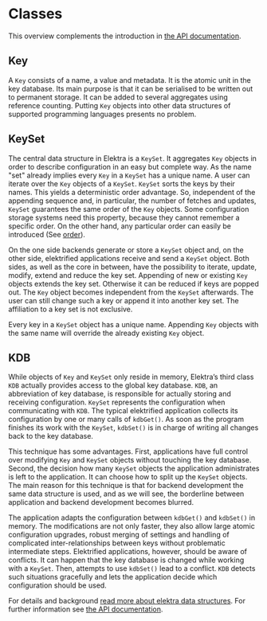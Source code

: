 # Classes

This overview complements the introduction in
[the API documentation](http://doc.libelektra.org/api/current/html/).

## Key

A `Key` consists of a name, a value and metadata.
It is the atomic unit in the key database. Its main purpose is that it
can be serialised to be written out to permanent storage. It can be
added to several aggregates using reference counting.
Putting `Key` objects into other data structures of supported
programming languages presents no problem.

## KeySet

The central data structure in Elektra is a `KeySet`.  It aggregates `Key`
objects in order to describe configuration in an easy but complete way.
As the name "set" already implies every `Key` in a `KeySet` has a
unique name.  A user can iterate over the `Key` objects of a `KeySet`.
`KeySet` sorts the keys by their names.  This yields a deterministic
order advantage.  So, independent of the appending sequence and, in
particular, the number of fetches and updates, `KeySet` guarantees the
same order of the `Key` objects.  Some configuration storage systems
need this property, because they cannot remember a specific order.
On the other hand, any particular order can easily be introduced
(See [order](/doc/METADATA.ini)).

On the one side backends generate or store a `KeySet` object and, on the
other side, elektrified applications receive and send a `KeySet` object.
Both sides, as well as the core in between, have the possibility to
iterate, update, modify, extend and reduce the key set.  Appending of
new or existing `Key` objects extends the key set.  Otherwise it can be
reduced if keys are popped out.  The `Key` object becomes independent from
the `KeySet` afterwards.  The user can still change such a key or append
it into another key set.  The affiliation to a key set is not exclusive.

Every key in a `KeySet` object has a unique name. Appending `Key` objects with
the same name will override the already existing `Key` object.


## KDB

While objects of `Key` and `KeySet` only reside in memory,
Elektra’s third class
`KDB` actually provides access to the global key database. `KDB`,
an abbreviation of key database, is responsible for
actually storing and receiving configuration. `KeySet` represents the
configuration when communicating with `KDB`.
The typical elektrified application collects its configuration by one or
many calls of `kdbGet()`.
As soon as the program finishes its work with the
`KeySet`,
`kdbSet()` is in charge of writing all changes back to the key
database.

This technique has some advantages. First, applications have full
control over modifying
`Key` and `KeySet` objects without touching the key database.
Second,
the decision how many `KeySet` objects the application
administrates is left to the application.
It can choose how to split up the `KeySet` objects.
The main reason for this technique is that for backend development the
same data structure is used, and
as we will see, the borderline between application
and backend development becomes blurred.

The application adapts the configuration between `kdbGet()`
and `kdbSet()` in memory.
The modifications are not only
faster, they also allow large atomic
configuration upgrades, robust merging of settings and handling of
complicated inter-relationships between keys without problematic
intermediate steps.
Elektrified applications, however, should be aware of conflicts.
It can happen that the key database is
changed while working with a `KeySet`.
Then, attempts to use `kdbSet()` lead to a conflict.
`KDB` detects such situations gracefully and lets the application decide
which configuration should be used.

For details and background
[read more about elektra data structures](data-structures.md).
For further information see
[the API documentation](http://doc.libelektra.org/api/current/html/).
